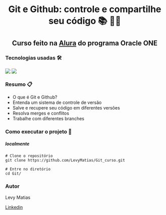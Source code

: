 <h1 align="center">Git e Github: controle e compartilhe seu código 📚 🧑‍💻 </h1>

<h2 align="center">Curso feito na <a href="https://www.alura.com.br/">Alura</a> do programa Oracle ONE</h2>



### Tecnologias usadas 🛠️

<div style= "display: inline-block">
    <img align= "center" src="https://img.shields.io/badge/git-%23F05033.svg?style=for-the-badge&logo=git&logoColor=white"/>
    <img align= "center" src="https://img.shields.io/badge/Visual%20Studio%20Code-0078d7.svg?style=for-the-badge&logo=visual-studio-code&logoColor=white"/>
</div></br>




### Resumo 📋

- O que é Git e Github?
- Entenda um sistema de controle de versão
- Salve e recupere seu código em diferentes versões
- Resolva merges e conflitos
- Trabalhe com diferentes branches


### Como executar o projeto 🚀

##### localmente

```
# Clone o repositório
git clone https://github.com/LevyMatias/Git_curso.git

# Entre no diretório
cd Git/
```



### Autor 

Levy Matias 

[Linkedin](https://www.linkedin.com/in/levy-matias/)

